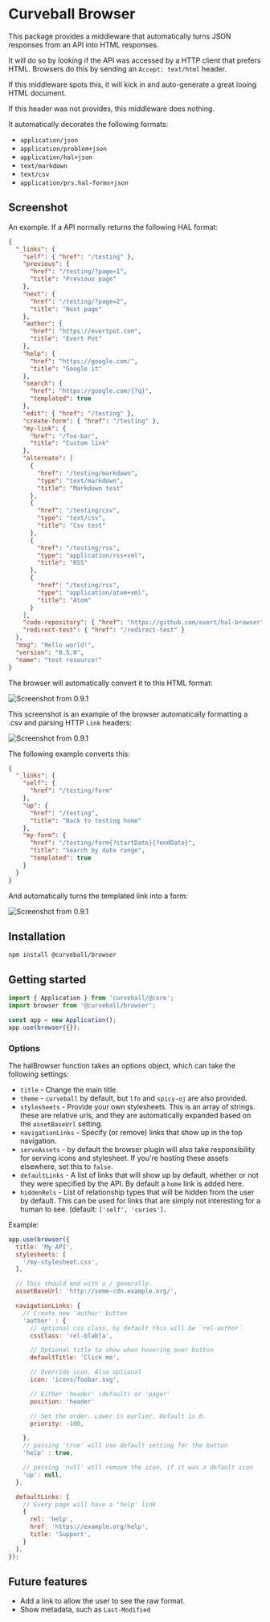Curveball Browser
=================

This package provides a middleware that automatically turns JSON responses
from an API into HTML responses.

It will do so by looking if the API was accessed by a HTTP client that prefers
HTML. Browsers do this by sending an `Accept: text/html` header.

If this middleware spots this, it will kick in and auto-generate a great looing
HTML document.

If this header was not provides, this middleware does nothing.

It automatically decorates the following formats:

* `application/json`
* `application/problem+json`
* `application/hal+json`
* `text/markdown`
* `text/csv`
* `application/prs.hal-forms+json`

Screenshot
----------

An example. If a API normally returns the following HAL format:

```json
{
  "_links": {
    "self": { "href": "/testing" },
    "previous": {
      "href": "/testing/?page=1",
      "title": "Previous page"
    },
    "next": {
      "href": "/testing/?page=2",
      "title": "Next page"
    },
    "author": {
      "href": "https://evertpot.com",
      "title": "Evert Pot"
    },
    "help": {
      "href": "https://google.com/",
      "title": "Google it"
    },
    "search": {
      "href": "https://google.com/{?q}",
      "templated": true
    },
    "edit": { "href": "/testing" },
    "create-form": { "href": "/testing" },
    "my-link": {
      "href": "/foo-bar",
      "title": "Custom link"
    },
    "alternate": [
      {
        "href": "/testing/markdown",
        "type": "text/markdown",
        "title": "Markdown test"
      },
      {
        "href": "/testing/csv",
        "type": "text/csv",
        "title": "Csv test"
      },
      {
        "href": "/testing/rss",
        "type": "application/rss+xml",
        "title": "RSS"
      },
      {
        "href": "/testing/rss",
        "type": "application/atom+xml",
        "title": "Atom"
      }
    ],
    "code-repository": { "href": "https://github.com/evert/hal-browser" },
    "redirect-test": { "href": "/redirect-test" }
  },
  "msg": "Hello world!",
  "version": "0.5.0",
  "name": "test resource!"
}
```

The browser will automatically convert it to this HTML format:

![Screenshot from 0.9.1](https://github.com/evert/hal-browser/blob/master/screenshots/0.9.1.png)

This screenshot is an example of the browser automatically formatting a .csv
and parsing HTTP `Link` headers:

![Screenshot from 0.9.1](https://github.com/evert/hal-browser/blob/master/screenshots/0.9.1-csv.png)

The following example converts this:

```json
{
  "_links": {
    "self": {
      "href": "/testing/form"
    },
    "up": {
      "href": "/testing",
      "title": "Back to testing home"
    },
    "my-form": {
      "href": "/testing/form{?startDate}{?endDate}",
      "title": "Search by date range",
      "templated": true
    }
  }
}
```

And automatically turns the templated link into a form:

![Screenshot from 0.9.1](https://github.com/evert/hal-browser/blob/master/screenshots/0.9.1-form.png)


Installation
------------

    npm install @curveball/browser


Getting started
---------------

```typescript
import { Application } from 'curveball/@core';
import browser from '@curveball/browser';

const app = new Application();
app.use(browser({});
```


### Options

The halBrowser function takes an options object, which can take the following
settings:

* `title` - Change the main title.
* `theme` - `curveball` by default, but `lfo` and `spicy-oj` are also provided.
* `stylesheets` - Provide your own stylesheets. This is an array of strings.
  these are relative urls, and they are automatically expanded based on the
  `assetBaseUrl` setting.
* `navigationLinks` - Specify (or remove) links that show up in the top
  navigation.
* `serveAssets` - by default the browser plugin will also take responsibility
  for serving icons and stylesheet. If you're hosting these assets elsewhere,
  set this to `false`.
* `defaultLinks` - A list of links that will show up by default, whether or not
  they were specified by the API. By default a `home` link is added here.
* `hiddenRels` - List of relationship types that will be hidden from the user by
  default. This can be used for links that are simply not interesting for a human
  to see. (default: `['self', 'curies']`.

Example:

```javascript
app.use(browser({
  title: 'My API',
  stylesheets: [
    '/my-stylesheet.css',
  ],

  // This should end with a / generally.
  assetBaseUrl: 'http://some-cdn.example.org/',

  navigationLinks: {
    // Create new 'author' button
    'author' : {
      // optional css class, by default this will be `rel-author`
      cssClass: 'rel-blabla',

      // Optional title to show when hovering over button
      defaultTitle: 'Click me',

      // Override icon. Also optional
      icon: 'icons/foobar.svg',

      // Either 'header' (default) or 'pager'
      position: 'header'

      // Set the order. Lower is earlier. Default is 0.
      priority: -100,

    },
    // passing 'true' will use default setting for the button
    'help' : true,

    // passing 'null' will remove the icon, if it was a default icon
    'up': null,
  },

  defaultLinks: [
    // Every page will have a 'help' link
    {
      rel: 'help',
      href: 'https://example.org/help',
      title: 'Support',
    }
  ],
});
```

Future features
---------------

* Add a link to allow the user to see the raw format.
* Show metadata, such as `Last-Modified`

[1]: https://github.com/curveballjs/core
[2]: https://expressjs.com/
[3]: https://koajs.com/
[4]: https://github.com/isagalaev/highlight.js/
[5]: https://github.com/evert/hal-browser-express/
